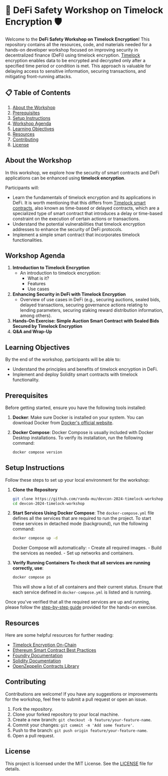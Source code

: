 # 🏦 DeFi Safety Workshop on Timelock Encryption 🛡️

Welcome to the **DeFi Safety Workshop on Timelock Encryption**! This repository contains all the resources, code, and materials needed for a hands-on developer workshop focused on improving security in decentralized finance (DeFi) using timelock encryption. [Timelock](https://randa.mu/features/timelock-encryption-on-chain) encryption enables data to be encrypted and decrypted only after a specified time period or condition is met. This approach is valuable for delaying access to sensitive information, securing transactions, and mitigating front-running attacks.

## 📋 Table of Contents
1. [About the Workshop](#about-the-workshop)
2. [Prerequisites](#prerequisites)
3. [Setup Instructions](#setup-instructions)
4. [Workshop Agenda](#workshop-agenda)
5. [Learning Objectives](#learning-objectives)
6. [Resources](#resources)
7. [Contributing](#contributing)
8. [License](#license)

## About the Workshop

In this workshop, we explore how the security of smart contracts and DeFi applications can be enhanced using **timelock encryption**.

Participants will:
- Learn the fundamentals of timelock encryption and its applications in DeFi. It is worth mentioning that this differs from [Timelock smart contracts](https://www.lcx.com/introduction-to-timelock-smart-contracts/), also known as time-based or delayed contracts, which are a specialized type of smart contract that introduces a delay or time-based constraint on the execution of certain actions or transactions.
- Understand the potential vulnerabilities that timelock encryption addresses to enhance the security of DeFi protocols.
- Implement a simple smart contract that incorporates timelock functionalities.

## Workshop Agenda

1. **Introduction to Timelock Encryption**
    - An introduction to timelock encryption:
        - What is it?
        - Features
        - Use cases
2. **Enhancing Security in DeFi with Timelock Encryption**
    - Overview of use cases in DeFi (e.g., securing auctions, sealed bids, delayed transactions, securing governance actions relating to lending parameters, securing staking reward distribution information, among others).
3. **Hands-On Exercise: Simple Auction Smart Contract with Sealed Bids Secured by Timelock Encryption**
4. **Q&A and Wrap-Up**

## Learning Objectives

By the end of the workshop, participants will be able to:
- Understand the principles and benefits of timelock encryption in DeFi.
- Implement and deploy Solidity smart contracts with timelock functionality.


## Prerequisites

Before getting started, ensure you have the following tools installed:

1. **Docker**: Make sure Docker is installed on your system. You can download Docker from [Docker's official website](https://www.docker.com/get-started).
   
2. **Docker Compose**: Docker Compose is usually included with Docker Desktop installations. To verify its installation, run the following command:
   ```bash
   docker compose version
   ```

## Setup Instructions

Follow these steps to set up your local environment for the workshop:

1. **Clone the Repository**
    ```bash
    git clone https://github.com/randa-mu/devcon-2024-timelock-workshop.git
    cd devcon-2024-timelock-workshop
    ```

2. **Start Services Using Docker Compose**: The `docker-compose.yml` file defines all the services that are required to run the project. To start these services in detached mode (background), run the following command:
    ```bash
    docker compose up -d
    ```

    Docker Compose will automatically:
        - Create all required images.
        - Build the services as needed.
        - Set up networks and containers.

3. **Verify Running Containers
To check that all services are running correctly, use**:
    ```bash
    docker compose ps
    ```

    This will show a list of all containers and their current status. Ensure that each service defined in `docker-compose.yml` is listed and is running.

Once you've verified that all the required services are up and running, please follow the [step-by-step guide](STEP_BY_STEP_GUIDE.md) provided for the hands-on exercise. 


## Resources

Here are some helpful resources for further reading:
- [Timelock Encryption On-Chain](https://randa.mu/features/timelock-encryption-on-chain)
- [Ethereum Smart Contract Best Practices](https://consensys.github.io/smart-contract-best-practices/)
- [Foundry Documentation](https://book.getfoundry.sh/)
- [Solidity Documentation](https://docs.soliditylang.org/)
- [OpenZeppelin Contracts Library](https://docs.openzeppelin.com/contracts/)

## Contributing

Contributions are welcome! If you have any suggestions or improvements for the workshop, feel free to submit a pull request or open an issue.

1. Fork the repository.
2. Clone your forked repository to your local machine.
3. Create a new branch: `git checkout -b feature/your-feature-name`.
4. Commit your changes: `git commit -m 'Add some feature'`.
5. Push to the branch: `git push origin feature/your-feature-name`.
6. Open a pull request.


## License

This project is licensed under the MIT License. See the [LICENSE](LICENSE) file for details.
